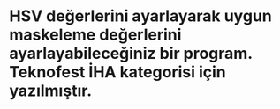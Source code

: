 # HSV değerlerini ayarlayarak uygun maskeleme değerlerini ayarlayabileceğiniz bir program. Teknofest İHA kategorisi için yazılmıştır.
